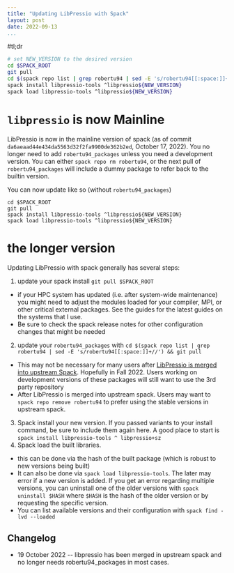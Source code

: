 ```yaml
---
title: "Updating LibPressio with Spack"
layout: post
date: 2022-09-13
...
```


#tl;dr

```bash
# set NEW_VERSION to the desired version
cd $SPACK_ROOT
git pull 
cd $(spack repo list | grep robertu94 | sed -E 's/robertu94[[:space:]]+//') && git pull
spack install libpressio-tools ^libpressio${NEW_VERSION}
spack load libpressio-tools ^libpressio${NEW_VERSION}
```

# `libpressio` is now Mainline

LibPressio is now in the mainline version of spack (as of commit `da6aeaad44e434da5563d32f2fa9900de362b2ed`, October 17, 2022). You no longer need to add `robertu94_packages` unless you need a development version. You can either `spack repo rm robertu94`, or the next pull of `robertu94_packages` will include a dummy package to refer back to the builtin version.

You can now update like so (without `robertu94_packages`) 

```
cd $SPACK_ROOT
git pull
spack install libpressio-tools ^libpressio${NEW_VERSION}
spack load libpressio-tools ^libpressio${NEW_VERSION}
```

# the longer version

Updating LibPressio with spack generally has several steps:

1. update your spack install `git pull $SPACK_ROOT`
  + if your HPC system has updated (i.e. after system-wide maintenance) you might need to adjust the modules loaded for your compiler, MPI, or other critical external packages.  See the guides for the latest guides on the systems that I use.
  + Be sure to check the spack release notes for other configuration changes that might be needed
2. update your `robertu94_packages` with `cd $(spack repo list | grep robertu94 | sed -E 's/robertu94[[:space:]]+//') && git pull`
  + This may not be necessary for many users after [LibPressio is merged into upstream Spack](https://github.com/spack/spack/pull/32630).  Hopefully in Fall 2022.  Users working on development versions of these packages will still want to use the 3rd party repository
  + After LibPressio is merged into upstream spack.  Users may want to `spack repo remove robertu94` to prefer using the stable versions in upstream spack.
3. Spack install your new version.  If you passed variants to your install command, be sure to include them again here.  A good place to start is `spack install libpressio-tools ^ libpressio+sz`
4. Spack load the built libraries.
  + this can be done via the hash of the built package (which is robust to new versions being built)
  + It can also be done via `spack load libpressio-tools`.  The later may error if a new version is added.  If you get an error regarding multiple versions, you can uninstall one of the older versions with `spack uninstall $HASH` where `$HASH` is the hash of the older version or by requesting the specific version.
  + You can list available versions and their configuration with `spack find -lvd --loaded`

## Changelog

- 19 October 2022 -- libpressio has been merged in upstream spack and no longer needs robertu94_packages in most cases.
